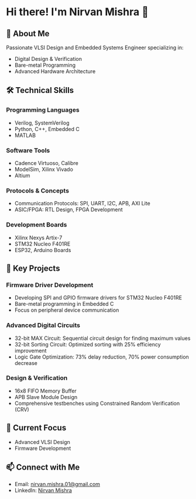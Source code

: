 # Hi there! I'm Nirvan Mishra 👋

## 🚀 About Me
Passionate VLSI Design and Embedded Systems Engineer specializing in:
- Digital Design & Verification
- Bare-metal Programming
- Advanced Hardware Architecture

## 🛠️ Technical Skills
### Programming Languages
- Verilog, SystemVerilog
- Python, C++, Embedded C
- MATLAB

### Software Tools
- Cadence Virtuoso, Calibre
- ModelSim, Xilinx Vivado
- Altium

### Protocols & Concepts
- Communication Protocols: SPI, UART, I2C, APB, AXI Lite
- ASIC/FPGA: RTL Design, FPGA Development

### Development Boards
- Xilinx Nexys Artix-7
- STM32 Nucleo F401RE
- ESP32, Arduino Boards

## 🔬 Key Projects
### Firmware Driver Development
- Developing SPI and GPIO firmware drivers for STM32 Nucleo F401RE
- Bare-metal programming in Embedded C
- Focus on peripheral device communication

### Advanced Digital Circuits
- 32-bit MAX Circuit: Sequential circuit design for finding maximum values
- 32-bit Sorting Circuit: Optimized sorting with 25% efficiency improvement
- Logic Gate Optimization: 73% delay reduction, 70% power consumption decrease

### Design & Verification
- 16x8 FIFO Memory Buffer
- APB Slave Module Design
- Comprehensive testbenches using Constrained Random Verification (CRV)

## 🌱 Current Focus
- Advanced VLSI Design
- Firmware Development

## 📫 Connect with Me
- Email: nirvan.mishra.01@gmail.com
- LinkedIn: [Nirvan Mishra](linkedin.com/in/nmishra01)
